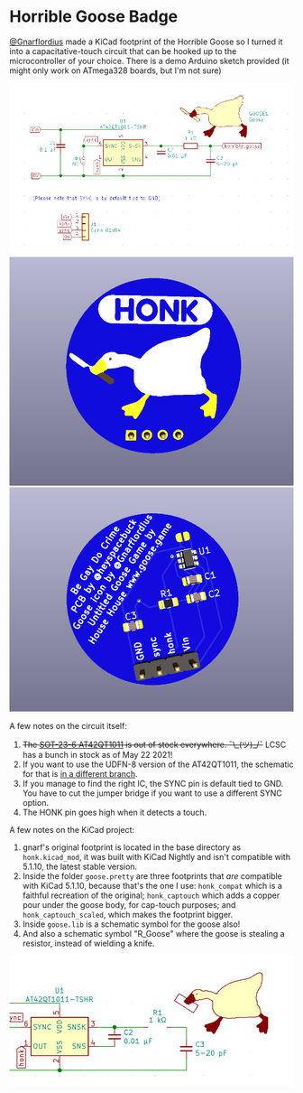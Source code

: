# Horrible Goose Badge

[@Gnarflordius](https://twitter.com/Gnarflordius) made a KiCad footprint of the Horrible Goose so I turned it into a capacitative-touch circuit that can be hooked up to the microcontroller of your choice. There is a demo Arduino sketch provided (it might only work on ATmega328 boards, but I'm not sure)

![schematic](schematic.png)
![front render](front.png)
![back render](back.png)

A few notes on the circuit itself:
1. <s>The [SOT-23-6 AT42QT1011](https://www.microchip.com/wwwproducts/en/AT42QT1011) is out of stock everywhere. ¯\\\_(ツ)_/¯</s> LCSC has a bunch in stock as of May 22 2021!
1. If you want to use the UDFN-8 version of the AT42QT1011, the schematic for that is [in a different branch](https://github.com/heyspacebuck/kicad_goose/tree/8-udfn).
2. If you manage to find the right IC, the SYNC pin is default tied to GND. You have to cut the jumper bridge if you want to use a different SYNC option.
3. The HONK pin goes high when it detects a touch.

A few notes on the KiCad project:
1. gnarf's original footprint is located in the base directory as `honk.kicad_mod`, it was built with KiCad Nightly and isn't compatible with 5.1.10, the latest stable version.
2. Inside the folder `goose.pretty` are three footprints that _are_ compatible with KiCad 5.1.10, because that's the one I use: `honk_compat` which is a faithful recreation of the original; `honk_captouch` which adds a copper pour under the goose body, for cap-touch purposes; and `honk_captouch_scaled`, which makes the footprint bigger.
3. Inside `goose.lib` is a schematic symbol for the goose also!
4. And also a schematic symbol "R_Goose" where the goose is stealing a resistor, instead of wielding a knife.

![Goose stealing resistor](stolen.png)